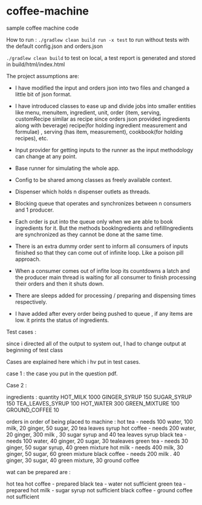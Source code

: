 # coffee-machine
sample coffee machine code


How to run : 
`./gradlew clean build run -x test` to run without tests with the default config.json and orders.json

`./gradlew clean build` 
to test on local, a test report is generated and stored in build/html/index.html

The project assumptions are: 
* I have modified the input and orders json into two files and changed a little bit of json format.

* I have introduced classes to ease up and divide jobs into smaller entities like menu, menuitem, ingredient, unit, order (item, serving, customRecipe similar as recipe since orders json provided ingredients along with beverage)
  recipe(for holding ingredient measurement and formulae) , serving (has item, measurement), cookbook(for holding recipes), etc.
  

* Input provider for getting inputs to the runner as the input methodology can change at any point.

* Base runner for simulating the whole app.

* Config to be shared among classes as freely available context.

* Dispenser which holds n dispenser outlets as threads.

* Blocking queue that operates and synchronizes between n consumers and 1 producer.

* Each order is put into the queue only when we are able to book ingredients for it. But the methods bookIngredients and refillIngredients 
are synchronized as they cannot be done at the same time.

* There is an extra dummy order sent to inform all consumers of inputs finished so that they can come out of infinite loop.
Like a poison pill approach. 

* When a consumer comes out of infite loop its countdowns a latch and the producer main thread is waiting for all consumer to finish 
processing their orders and then it shuts down.

* There are sleeps added for processing / preparing and dispensing times respectively.

* I have added after every order being pushed to queue , if any items are low. it prints the status of ingredients.


Test cases : 

since i directed all of the output to system out, I had to change output at beginning of test class

Cases are explained here which i hv put in test cases.

case 1 : the case you put in the question pdf.

Case 2 : 

ingredients :  quantity
HOT_MILK         1000
GINGER_SYRUP     150
SUGAR_SYRUP      150
TEA_LEAVES_SYRUP 100
HOT_WATER        300
GREEN_MIXTURE    100
GROUND_COFFEE    10

orders in order of being placed to machine : 
hot tea - needs 100 water, 100 milk, 20 ginger, 50 sugar, 20 tea leaves syrup
hot coffee - needs 200 water, 20 ginger,  300 milk , 30 sugar syrup and 40 tea leaves syrup
black tea - needs 100 water, 40 ginger, 20 sugar, 30 tealeaves
green tea - needs 30 ginger, 50 sugar syrup, 40 green mixture 
hot milk - needs 400 milk, 30 ginger, 50 sugar, 60 green mixture 
black coffee - needs 200 milk . 40 ginger, 30 sugar, 40 green mixture, 30 ground coffee

wat can be prepared are : 

hot tea 
hot coffee - prepared 
black tea - water not sufficient
green tea - prepared
hot milk - sugar syrup not sufficient
black coffee - ground coffee not sufficient
